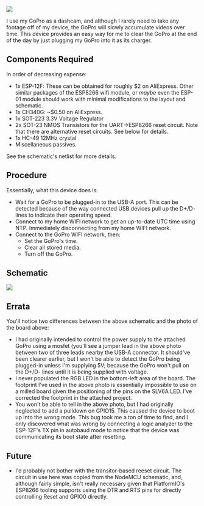 
![](https://s3-us-west-2.amazonaws.com/coddingtonbear-public/github/gopro-dashcam-tender/gdt.JPG)

I use my GoPro as a dashcam, and although I rarely need to take any footage
off of my device, the GoPro will slowly accumulate videos over time.  This
device provides an easy way for me to clear the GoPro at the end of the 
day by just plugging my GoPro into it as its charger.

## Components Required

In order of decreasing expense:

* 1x ESP-12F: These can be obtained for roughly $2 on AliExpress.  Other similar packages of the ESP8266 wifi module, or _maybe_ even the ESP-01 module should work with minimal modifications to the layout and schematic.
* 1x CH340G: ~$0.50 on AliExpress.
* 1x SOT-223 3.3V Voltage Regulator
* 2x SOT-23 NMOS Transistors for the UART->ESP8266 reset circuit.  Note that there are alternative reset circuits.  See below for details.
* 1x HC-49 12MHz crystal
* Miscellaneous passives.

See the schematic's netlist for more details.

## Procedure

Essentially, what this device does is:

* Wait for a GoPro to be plugged-in to the USB-A port.  This can be detected because of the way connected USB devices pull up the D+/D- lines to indicate their operating speed.
* Connect to my home WIFI network to get an up-to-date UTC time using NTP.  Immediately disconnecting from my home WIFI network.
* Connect to the GoPro WIFI network, then:
  * Set the GoPro's time.
  * Clear all stored media.
  * Turn off the GoPro.

## Schematic

![](https://s3-us-west-2.amazonaws.com/coddingtonbear-public/github/gopro-dashcam-tender/gdt.svg)

## Errata

You'll notice two differences between the above schematic and the photo of the board above:

* I had originally intended to control the power supply to the attached GoPro using a mosfet (you'll see a jumper lead in the above photo between two of three leads nearby the USB-A connector.  It should've been clearer earlier, but I won't be able to detect the GoPro being plugged-in unless I'm supplying 5V; because the GoPro won't pull on the D+/D- lines until it is being supplied with voltage.
* I never populated the RGB LED in the bottom-left area of the board.  The footprint I've used in the above photo is essentially impossible to use on a milled board given the positioning of the pins on the SLV6A LED.  I've corrected the footprint in the attached project.
* You won't be able to tell in the above photo, but I had originally neglected to add a pulldown on GPIO15.  This caused the device to boot up into the wrong mode.  This bug took me a ton of time to find, and I only discovered what was wrong by connecting a logic analyzer to the ESP-12F's TX pin in autobaud mode to notice that the device was communicating its boot state after resetting.

## Future

* I'd probably not bother with the transitor-based reeset circuit.  The circuit in use here was copied from the NodeMCU schematic, and, although fairly simple, isn't really necessary given that PlatformIO's ESP8266 tooling supports using the DTR and RTS pins for directly controlling Reset and GPIO0 directly.
